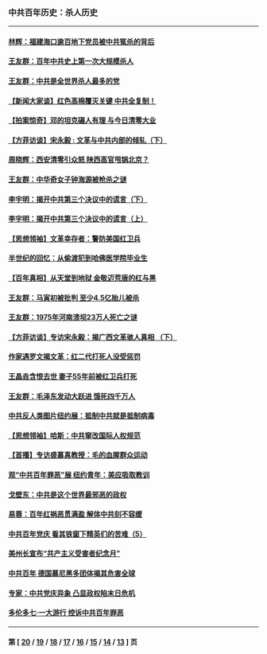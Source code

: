 ### 中共百年历史：杀人历史
---
#### [林辉：福建海口逾百地下党员被中共冤杀的背后](../../pages/nf1176106/n13878946.md?01160430) 
#### [王友群：百年中共史上第一次大规模杀人](../../pages/nf1176106/n13863785.md?01160430) 
#### [王友群：中共是全世界杀人最多的党](../../pages/nf1176106/n13860689.md?01160430) 
#### [【新闻大家谈】红色高棉覆灭关键 中共全复制！](../../pages/nf1176106/n13850222.md?01160430) 
#### [【拍案惊奇】邓的坦克碾人有理 与今日清零大业](../../pages/nf1176106/n13729574.md?01160430) 
#### [【方菲访谈】宋永毅 : 文革与中共内部的倾轧（下）](../../pages/nf1176106/n13486836.md?01160430) 
#### [周晓辉：西安清零引众怒 陕西高官甩锅北京？](../../pages/nf1176106/n13484627.md?01160430) 
#### [王友群：中华奇女子钟海源被枪杀之谜](../../pages/nf1176106/n13430555.md?01160430) 
#### [李宇明：揭开中共第三个决议中的谎言（下）](../../pages/nf1176106/n13389389.md?01160430) 
#### [李宇明：揭开中共第三个决议中的谎言（上）](../../pages/nf1176106/n13388697.md?01160430) 
#### [【思想领袖】文革幸存者：警防美国红卫兵](../../pages/nf1176106/n13339289.md?01160430) 
#### [半世纪的回忆：从偷渡犯到哈佛医学院毕业生](../../pages/nf1176106/n13345328.md?01160430) 
#### [【百年真相】从天堂到地狱 金敬迈荒唐的红与黑](../../pages/nf1176106/n13336995.md?01160430) 
#### [王友群：马寅初被批判 至少4.5亿胎儿被杀](../../pages/nf1176106/n13260313.md?01160430) 
#### [王友群：1975年河南溃坝23万人死亡之谜](../../pages/nf1176106/n13231576.md?01160430) 
#### [【方菲访谈】专访宋永毅：揭广西文革骇人真相 （下）](../../pages/nf1176106/n13209074.md?01160430) 
#### [作家遇罗文揭文革：红二代打死人没受惩罚](../../pages/nf1176106/n13205254.md?01160430) 
#### [王晶垚含恨去世 妻子55年前被红卫兵打死](../../pages/nf1176106/n13203590.md?01160430) 
#### [王友群：毛泽东发动大跃进 饿死四千万人](../../pages/nf1176106/n13177158.md?01160430) 
#### [中共反人类图片纽约展：抵制中共就是抵制病毒](../../pages/nf1176106/n13115371.md?01160430) 
#### [【思想领袖】哈斯：中共窜改国际人权规范](../../pages/nf1176106/n13053647.md?01160430) 
#### [【首播】专访盛慕真教授：毛的血腥群众运动](../../pages/nf1176106/n13091782.md?01160430) 
#### [观“中共百年罪恶”展 纽约青年：美应吸取教训](../../pages/nf1176106/n13085246.md?01160430) 
#### [戈壁东：中共是这个世界最邪恶的政权](../../pages/nf1176106/n13085641.md?01160430) 
#### [易蓉：百年红祸恶贯满盈 解体中共刻不容缓](../../pages/nf1176106/n13084455.md?01160430) 
#### [中共百年党庆 看其铁窗下精英们的苦难（5）](../../pages/nf1176106/n13076766.md?01160430) 
#### [美州长宣布“共产主义受害者纪念月”](../../pages/nf1176106/n13074024.md?01160430) 
#### [中共百年 德国慕尼黑多团体揭其危害全球](../../pages/nf1176106/n13068873.md?01160430) 
#### [专家：中共党庆异象 凸显政权陷末日危机](../../pages/nf1176106/n13067084.md?01160430) 
#### [多伦多七·一大游行 控诉中共百年罪恶](../../pages/nf1176106/n13062043.md?01160430) 

---
#### 第 [ [20](./20.md?01160430) / [19](./19.md?01160430) / [18](./18.md?01160430) / [17](./17.md?01160430) / [16](./16.md?01160430) / [15](./15.md?01160430) / [14](./14.md?01160430) / [13](./13.md?01160430) ] 页
